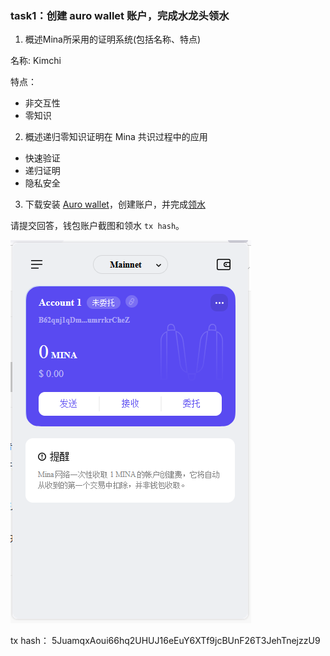 ### task1：创建 auro wallet 账户，完成水龙头领水

1. 概述Mina所采用的证明系统(包括名称、特点)

名称: Kimchi

特点：
- 非交互性
- 零知识

2. 概述递归零知识证明在 Mina 共识过程中的应用

- 快速验证
- 递归证明
- 隐私安全

3. 下载安装 [Auro wallet](https://www.aurowallet.com/download/)，创建账户，并完成[领水](https://faucet.minaprotocol.com/)

请提交回答，钱包账户截图和领水 `tx hash`。

![钱包账户截图](wallet.png)

tx hash：
5JuamqxAoui66hq2UHUJ16eEuY6XTf9jcBUnF26T3JehTnejzzU9
